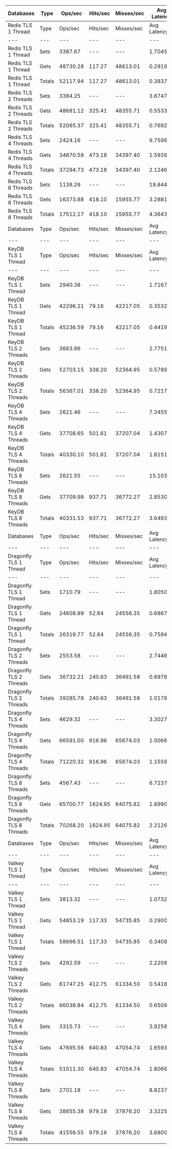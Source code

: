 | Databases | Type | Ops/sec | Hits/sec | Misses/sec | Avg Latency | p50 Latency | p99 Latency | p99.9 Latency | KB/sec |
| --- | --- | --- | --- | --- | --- | --- | --- | --- | --- |
| Redis TLS 1 Thread | Type | Ops/sec | Hits/sec | Misses/sec | Avg Latency | p50 Latency | p99 Latency | p99.9 Latency | KB/sec |
| --- | --- | --- | --- | --- | --- | --- | --- | --- | --- |
Redis TLS 1 Thread | Sets | 3387.67 | --- | --- | 1.70458 | 0.29500 | 25.72700 | 28.41500 | 158.76 |
Redis TLS 1 Thread | Gets | 48730.28 | 117.27 | 48613.01 | 0.29193 | 0.27900 | 0.45500 | 4.51100 | 1808.63 |
Redis TLS 1 Thread | Totals | 52117.94 | 117.27 | 48613.01 | 0.38375 | 0.28700 | 0.47900 | 24.83100 | 1967.39 |
Redis TLS 2 Threads | Sets | 3384.25 | --- | --- | 3.87474 | 0.54300 | 61.69500 | 66.55900 | 158.60 |
Redis TLS 2 Threads | Gets | 48681.12 | 325.41 | 48355.71 | 0.55333 | 0.52700 | 0.88700 | 1.49500 | 1807.74 |
Redis TLS 2 Threads | Totals | 52065.37 | 325.41 | 48355.71 | 0.76923 | 0.52700 | 0.97500 | 57.08700 | 1966.34 |
Redis TLS 4 Threads | Sets | 2424.16 | --- | --- | 9.75967 | 1.56700 | 145.40700 | 159.74300 | 113.62 |
Redis TLS 4 Threads | Gets | 34870.58 | 473.18 | 34397.40 | 1.59391 | 1.56700 | 2.87900 | 3.32700 | 1296.10 |
Redis TLS 4 Threads | Totals | 37294.73 | 473.18 | 34397.40 | 2.12469 | 1.56700 | 3.08700 | 137.21500 | 1409.72 |
Redis TLS 8 Threads | Sets | 1138.29 | --- | --- | 19.84440 | 3.23100 | 311.29500 | 333.82300 | 53.35 |
Redis TLS 8 Threads | Gets | 16373.88 | 418.10 | 15955.77 | 3.28817 | 3.23100 | 5.66300 | 7.10300 | 609.55 |
Redis TLS 8 Threads | Totals | 17512.17 | 418.10 | 15955.77 | 4.36432 | 3.23100 | 6.39900 | 301.05500 | 662.90 |
| Databases | Type | Ops/sec | Hits/sec | Misses/sec | Avg Latency | p50 Latency | p99 Latency | p99.9 Latency | KB/sec |
| --- | --- | --- | --- | --- | --- | --- | --- | --- | --- |
| KeyDB TLS 1 Thread | Type | Ops/sec | Hits/sec | Misses/sec | Avg Latency | p50 Latency | p99 Latency | p99.9 Latency | KB/sec |
| --- | --- | --- | --- | --- | --- | --- | --- | --- | --- |
KeyDB TLS 1 Thread | Sets | 2940.38 | --- | --- | 1.71678 | 0.36700 | 31.74300 | 38.14300 | 137.80 |
KeyDB TLS 1 Thread | Gets | 42296.21 | 79.16 | 42217.05 | 0.35329 | 0.36700 | 0.67100 | 1.29500 | 1569.72 |
KeyDB TLS 1 Thread | Totals | 45236.59 | 79.16 | 42217.05 | 0.44192 | 0.36700 | 0.71900 | 29.56700 | 1707.52 |
KeyDB TLS 2 Threads | Sets | 3663.86 | --- | --- | 2.77518 | 0.48700 | 45.31100 | 48.12700 | 171.70 |
KeyDB TLS 2 Threads | Gets | 52703.15 | 338.20 | 52364.95 | 0.57899 | 0.47900 | 1.03100 | 1.17500 | 1957.03 |
KeyDB TLS 2 Threads | Totals | 56367.01 | 338.20 | 52364.95 | 0.72174 | 0.47900 | 1.05500 | 41.47100 | 2128.73 |
KeyDB TLS 4 Threads | Sets | 2621.46 | --- | --- | 7.34558 | 1.42300 | 118.27100 | 130.55900 | 122.86 |
KeyDB TLS 4 Threads | Gets | 37708.65 | 501.61 | 37207.04 | 1.43072 | 1.40700 | 2.89500 | 3.15100 | 1401.54 |
KeyDB TLS 4 Threads | Totals | 40330.10 | 501.61 | 37207.04 | 1.81518 | 1.40700 | 2.95900 | 105.47100 | 1524.41 |
KeyDB TLS 8 Threads | Sets | 2621.55 | --- | --- | 15.10386 | 2.97500 | 234.49500 | 264.19100 | 122.86 |
KeyDB TLS 8 Threads | Gets | 37709.98 | 937.71 | 36772.27 | 2.85304 | 2.86300 | 5.88700 | 7.83900 | 1403.71 |
KeyDB TLS 8 Threads | Totals | 40331.53 | 937.71 | 36772.27 | 3.64935 | 2.86300 | 6.01500 | 217.08700 | 1526.58 |
| Databases | Type | Ops/sec | Hits/sec | Misses/sec | Avg Latency | p50 Latency | p99 Latency | p99.9 Latency | KB/sec |
| --- | --- | --- | --- | --- | --- | --- | --- | --- | --- |
| Dragonfly TLS 1 Thread | Type | Ops/sec | Hits/sec | Misses/sec | Avg Latency | p50 Latency | p99 Latency | p99.9 Latency | KB/sec |
| --- | --- | --- | --- | --- | --- | --- | --- | --- | --- |
Dragonfly TLS 1 Thread | Sets | 1710.79 | --- | --- | 1.80508 | 0.72700 | 23.80700 | 30.59100 | 80.17 |
Dragonfly TLS 1 Thread | Gets | 24608.99 | 52.64 | 24556.35 | 0.68677 | 0.73500 | 1.81500 | 2.15900 | 913.33 |
Dragonfly TLS 1 Thread | Totals | 26319.77 | 52.64 | 24556.35 | 0.75946 | 0.73500 | 1.95900 | 22.39900 | 993.51 |
Dragonfly TLS 2 Threads | Sets | 2553.58 | --- | --- | 2.74461 | 0.81500 | 40.44700 | 47.35900 | 119.67 |
Dragonfly TLS 2 Threads | Gets | 36732.21 | 240.63 | 36491.58 | 0.89783 | 0.80700 | 2.87900 | 4.01500 | 1364.00 |
Dragonfly TLS 2 Threads | Totals | 39285.78 | 240.63 | 36491.58 | 1.01787 | 0.80700 | 3.13500 | 38.39900 | 1483.67 |
Dragonfly TLS 4 Threads | Sets | 4629.32 | --- | --- | 3.30270 | 1.05500 | 60.92700 | 78.33500 | 216.97 |
Dragonfly TLS 4 Threads | Gets | 66591.00 | 916.96 | 65674.03 | 1.00668 | 1.01500 | 2.52700 | 8.31900 | 2475.18 |
Dragonfly TLS 4 Threads | Totals | 71220.32 | 916.96 | 65674.03 | 1.15592 | 1.01500 | 2.78300 | 49.66300 | 2692.15 |
Dragonfly TLS 8 Threads | Sets | 4567.43 | --- | --- | 6.72370 | 1.79100 | 108.54300 | 178.17500 | 214.06 |
Dragonfly TLS 8 Threads | Gets | 65700.77 | 1624.95 | 64075.82 | 1.89901 | 1.70300 | 6.20700 | 9.91900 | 2445.60 |
Dragonfly TLS 8 Threads | Totals | 70268.20 | 1624.95 | 64075.82 | 2.21262 | 1.71100 | 7.23100 | 99.83900 | 2659.66 |
| Databases | Type | Ops/sec | Hits/sec | Misses/sec | Avg Latency | p50 Latency | p99 Latency | p99.9 Latency | KB/sec |
| --- | --- | --- | --- | --- | --- | --- | --- | --- | --- |
| Valkey TLS 1 Thread | Type | Ops/sec | Hits/sec | Misses/sec | Avg Latency | p50 Latency | p99 Latency | p99.9 Latency | KB/sec |
| --- | --- | --- | --- | --- | --- | --- | --- | --- | --- |
Valkey TLS 1 Thread | Sets | 3813.32 | --- | --- | 1.07320 | 0.31100 | 17.15100 | 18.81500 | 178.71 |
Valkey TLS 1 Thread | Gets | 54853.19 | 117.33 | 54735.85 | 0.29006 | 0.28700 | 0.47100 | 0.59100 | 2035.81 |
Valkey TLS 1 Thread | Totals | 58666.51 | 117.33 | 54735.85 | 0.34097 | 0.28700 | 0.50300 | 16.31900 | 2214.52 |
Valkey TLS 2 Threads | Sets | 4292.59 | --- | --- | 2.22088 | 0.52700 | 36.09500 | 38.39900 | 201.17 |
Valkey TLS 2 Threads | Gets | 61747.25 | 412.75 | 61334.50 | 0.54180 | 0.51900 | 0.84700 | 1.16700 | 2292.94 |
Valkey TLS 2 Threads | Totals | 66039.84 | 412.75 | 61334.50 | 0.65094 | 0.51900 | 0.88700 | 34.30300 | 2494.11 |
Valkey TLS 4 Threads | Sets | 3315.73 | --- | --- | 3.92581 | 1.57500 | 64.25500 | 75.26300 | 155.40 |
Valkey TLS 4 Threads | Gets | 47695.56 | 640.83 | 47054.74 | 1.65934 | 1.56700 | 3.13500 | 4.57500 | 1772.76 |
Valkey TLS 4 Threads | Totals | 51011.30 | 640.83 | 47054.74 | 1.80666 | 1.56700 | 4.01500 | 56.83100 | 1928.17 |
Valkey TLS 8 Threads | Sets | 2701.18 | --- | --- | 8.82374 | 3.24700 | 134.14300 | 151.55100 | 126.59 |
Valkey TLS 8 Threads | Gets | 38855.38 | 979.18 | 37876.20 | 3.32251 | 3.21500 | 6.17500 | 7.29500 | 1446.41 |
Valkey TLS 8 Threads | Totals | 41556.55 | 979.18 | 37876.20 | 3.68009 | 3.21500 | 6.39900 | 123.39100 | 1573.01 |
